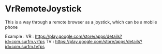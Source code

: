 # VrRemoteJoystick
This is a way through a remote browser as a joystick, which can be a mobile phone


Example : 
VR : https://play.google.com/store/apps/details?id=com.surfm.vrfps
TV : https://play.google.com/store/apps/details?id=com.surfm.tvfps

